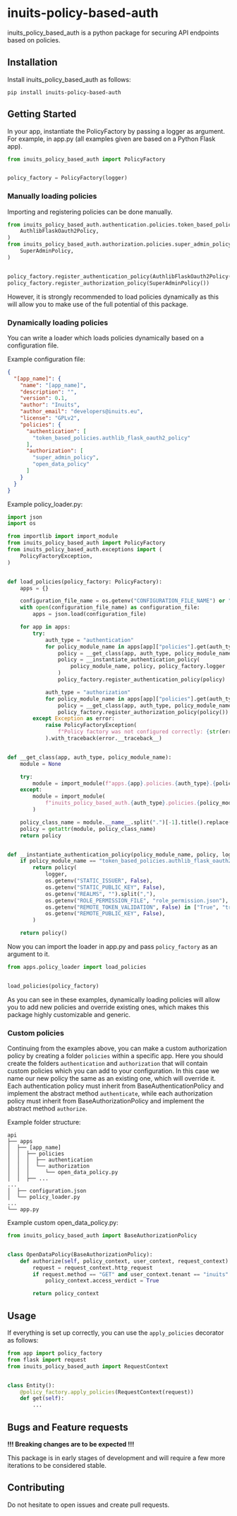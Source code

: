 # inuits-policy-based-auth
inuits_policy_based_auth is a python package for securing API endpoints based on policies.

## Installation
Install inuits_policy_based_auth as follows:
```
pip install inuits-policy-based-auth
```

## Getting Started
In your app, instantiate the PolicyFactory by passing a logger as argument. For example, in app.py (all examples given are based on a Python Flask app).
```python
from inuits_policy_based_auth import PolicyFactory


policy_factory = PolicyFactory(logger)
```
### Manually loading policies
Importing and registering policies can be done manually.
```python
from inuits_policy_based_auth.authentication.policies.token_based_policies.authlib_flask_oauth2_policy import (
    AuthlibFlaskOauth2Policy,
)
from inuits_policy_based_auth.authorization.policies.super_admin_policy import (
    SuperAdminPolicy,
)


policy_factory.register_authentication_policy(AuthlibFlaskOauth2Policy(...))
policy_factory.register_authorization_policy(SuperAdminPolicy())
```
However, it is strongly recommended to load policies dynamically as this will allow you to make use of the full potential of this package.

### Dynamically loading policies
You can write a loader which loads policies dynamically based on a configuration file.

Example configuration file:
```json
{
  "[app_name]": {
    "name": "[app_name]",
    "description": "",
    "version": 0.1,
    "author": "Inuits",
    "author_email": "developers@inuits.eu",
    "license": "GPLv2",
    "policies": {
      "authentication": [
        "token_based_policies.authlib_flask_oauth2_policy"
      ],
      "authorization": [
        "super_admin_policy",
        "open_data_policy"
      ]
    }
  }
}
```

Example policy_loader.py:
```python
import json
import os

from importlib import import_module
from inuits_policy_based_auth import PolicyFactory
from inuits_policy_based_auth.exceptions import (
    PolicyFactoryException,
)


def load_policies(policy_factory: PolicyFactory):
    apps = {}

    configuration_file_name = os.getenv("CONFIGURATION_FILE_NAME") or ""
    with open(configuration_file_name) as configuration_file:
        apps = json.load(configuration_file)

    for app in apps:
        try:
            auth_type = "authentication"
            for policy_module_name in apps[app]["policies"].get(auth_type):
                policy = __get_class(app, auth_type, policy_module_name)
                policy = __instantiate_authentication_policy(
                    policy_module_name, policy, policy_factory.logger
                )
                policy_factory.register_authentication_policy(policy)

            auth_type = "authorization"
            for policy_module_name in apps[app]["policies"].get(auth_type):
                policy = __get_class(app, auth_type, policy_module_name)
                policy_factory.register_authorization_policy(policy())
        except Exception as error:
            raise PolicyFactoryException(
                f"Policy factory was not configured correctly: {str(error)}"
            ).with_traceback(error.__traceback__)


def __get_class(app, auth_type, policy_module_name):
    module = None

    try:
        module = import_module(f"apps.{app}.policies.{auth_type}.{policy_module_name}")
    except:
        module = import_module(
            f"inuits_policy_based_auth.{auth_type}.policies.{policy_module_name}"
        )

    policy_class_name = module.__name__.split(".")[-1].title().replace("_", "")
    policy = getattr(module, policy_class_name)
    return policy


def __instantiate_authentication_policy(policy_module_name, policy, logger):
    if policy_module_name == "token_based_policies.authlib_flask_oauth2_policy":
        return policy(
            logger,
            os.getenv("STATIC_ISSUER", False),
            os.getenv("STATIC_PUBLIC_KEY", False),
            os.getenv("REALMS", "").split(","),
            os.getenv("ROLE_PERMISSION_FILE", "role_permission.json"),
            os.getenv("REMOTE_TOKEN_VALIDATION", False) in ["True", "true", True],
            os.getenv("REMOTE_PUBLIC_KEY", False),
        )

    return policy()
```

Now you can import the loader in app.py and pass ```policy_factory``` as an argument to it.
```python
from apps.policy_loader import load_policies


load_policies(policy_factory)
```
As you can see in these examples, dynamically loading policies will allow you to add new policies and override existing ones, which makes this package highly customizable and generic.

### Custom policies
Continuing from the examples above, you can make a custom authorization policy by creating a folder ```policies``` within a specific app. Here you should create the folders ```authentication``` and ```authorization``` that will contain custom policies which you can add to your configuration. In this case we name our new policy the same as an existing one, which will override it. Each authentication policy must inherit from BaseAuthenticationPolicy and implement the abstract method ```authenticate```, while each authorization policy must inherit from BaseAuthorizationPolicy and implement the abstract method ```authorize```.

Example folder structure:
```
api
├── apps
│  ├── [app_name]
│  │  ├── policies
│  │  │  ├── authentication
│  │  │  └── authorization
│  │  │     └── open_data_policy.py
│  │  ├── ...
...
│  ├── configuration.json
│  └── policy_loader.py
...
└── app.py
```

Example custom open_data_policy.py:
```python
from inuits_policy_based_auth import BaseAuthorizationPolicy


class OpenDataPolicy(BaseAuthorizationPolicy):
    def authorize(self, policy_context, user_context, request_context):
        request = request_context.http_request
        if request.method == "GET" and user_context.tenant == "inuits":
            policy_context.access_verdict = True

        return policy_context
```

## Usage
If everything is set up correctly, you can use the ```apply_policies``` decorator as follows:
```python
from app import policy_factory
from flask import request
from inuits_policy_based_auth import RequestContext


class Entity():
    @policy_factory.apply_policies(RequestContext(request))
    def get(self):
        ...
```

## Bugs and Feature requests
**!!! Breaking changes are to be expected !!!**

This package is in early stages of development and will require a few more iterations to be considered stable.

## Contributing
Do not hesitate to open issues and create pull requests.
